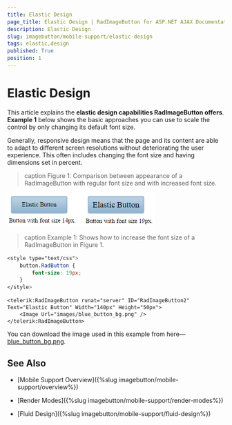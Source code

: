 ```yaml
---
title: Elastic Design
page_title: Elastic Design | RadImageButton for ASP.NET AJAX Documentation
description: Elastic Design
slug: imagebutton/mobile-support/elastic-design
tags: elastic,design
published: True
position: 1
---
```


# Elastic Design

This article explains the **elastic design capabilities RadImageButton offers**. **Example 1** below shows the basic approaches you can use to scale the control by only changing its default font size.

Generally, responsive design means that the page and its content are able to adapt to different screen resolutions without deteriorating the user experience. This often includes changing the font size and having dimensions set in percent.

>caption Figure 1: Comparison between appearance of a RadImageButton with regular font size and with increased font size.

![imagebutton-elastic-design](images/imagebutton-elastic-design.png)

>caption Example 1: Shows how to increase the font size of a RadImageButton in Figure 1.

````CSS
<style type="text/css">
    button.RadButton {
        font-size: 19px;
    }
</style>
````

````ASP.NET
<telerik:RadImageButton runat="server" ID="RadImageButton2" Text="Elastic Button" Width="140px" Height="50px">
    <Image Url="images/blue_button_bg.png" />
</telerik:RadImageButton>
````

You can download the image used in this example from here—[blue_button_bg.png](images/blue_button_bg.png).

## See Also

 * [Mobile Support Overview]({%slug imagebutton/mobile-support/overview%})

 * [Render Modes]({%slug imagebutton/mobile-support/render-modes%})

 * [Fluid Design]({%slug imagebutton/mobile-support/fluid-design%})

